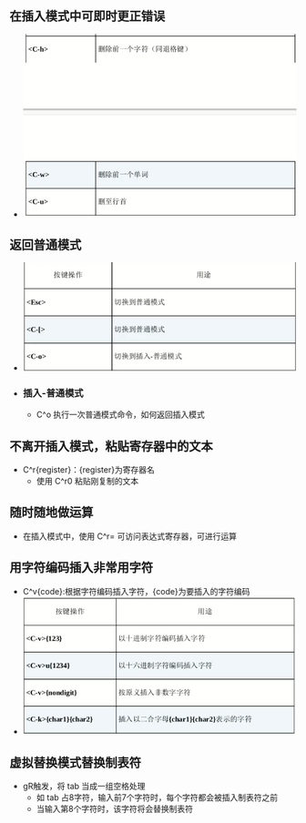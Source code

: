 ## 在插入模式中可即时更正错误
- ![](images/2023-06-11-14-56-17.png)
## 返回普通模式
- ![](images/2023-06-11-14-57-03.png)
- ### 插入-普通模式
  - C^o 执行一次普通模式命令，如何返回插入模式
## 不离开插入模式，粘贴寄存器中的文本
- C^r{register}：{register}为寄存器名
  - 使用 C^r0 粘贴刚复制的文本
## 随时随地做运算
- 在插入模式中，使用 C^r= 可访问表达式寄存器，可进行运算
## 用字符编码插入非常用字符
  - C^v{code}:根据字符编码插入字符，{code}为要插入的字符编码
  - ![](images/2023-06-11-15-16-25.png)
## 虚拟替换模式替换制表符
- gR触发，将 tab 当成一组空格处理
  - 如 tab 占8字符，输入前7个字符时，每个字符都会被插入制表符之前
  - 当输入第8个字符时，该字符将会替换制表符
